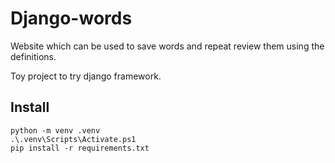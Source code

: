 # Django-words

Website which can be used to save words and repeat review them using the definitions.

Toy project to try django framework.

## Install

```
python -m venv .venv
.\.venv\Scripts\Activate.ps1
pip install -r requirements.txt
```